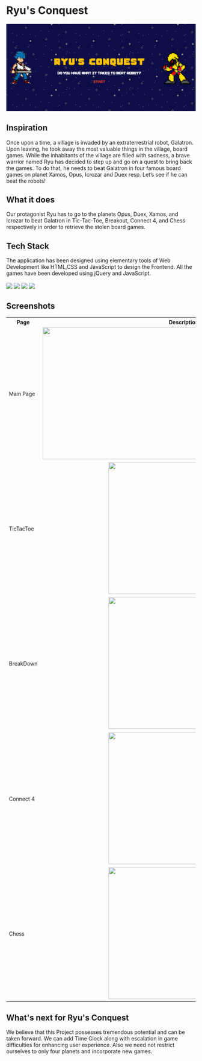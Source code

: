 # Ryu's Conquest

![Thumbnail](images/devpost-thumbnail.png)

## Inspiration
Once upon a time, a village is invaded by an extraterrestrial robot, Galatron. Upon leaving, he took away the most valuable things in the village, board games. While the inhabitants of the village are filled with sadness, a brave warrior named Ryu has decided to step up and go on a quest to bring back the games. To do that, he needs to beat Galatron in four famous board games on planet Xamos, Opus, Icrozar and Duex resp. Let’s see if he can beat the robots! 

## What it does

Our protagonist Ryu has to go to the planets Opus, Duex, Xamos, and Icrozar to beat Galatron in Tic-Tac-Toe, Breakout, Connect 4, and Chess respectively in order to retrieve the stolen board games. 

## Tech Stack

The application has been designed using elementary tools of Web Development like HTML,CSS and JavaScript to design the Frontend. All the games have been developed using jQuery and JavaScript.
<br><br>
<code><img height="100" src="https://upload.wikimedia.org/wikipedia/commons/thumb/6/61/HTML5_logo_and_wordmark.svg/200px-HTML5_logo_and_wordmark.svg.png"></code>
<code><img height="100" src="https://cdn-icons-png.flaticon.com/512/919/919826.png"></code>
<code><img height="50" src=https://upload.wikimedia.org/wikipedia/commons/thumb/f/fd/JQuery-Logo.svg/2560px-JQuery-Logo.svg.png></code>
<code><img height="100" src="https://icon-library.com/images/javascript-icon-png/javascript-icon-png-23.jpg"></code>

## Screenshots

<table>
  <tr>
    <th>Page</th>
    <th>Description</th>
  </tr>
  <tr>
    <td>Main Page</td>
    <td><img src="https://github.com/akshatsood2026/Snakes-and-Hackers-II/blob/main/images/planets-names.png" width="750" height="350"></td>
  </tr>
  <tr>
    <td>TicTacToe</td>
    <td align="center"><img src="https://user-images.githubusercontent.com/56976049/184529134-811264df-fc01-433d-96c9-bb06fc559a18.png" width="400" height="350"></td>
  </tr>
  <tr>
    <td>BreakDown</td>
    <td align="center"><img src="https://user-images.githubusercontent.com/56976049/184529142-40373a3b-b94c-458b-bd49-71fdf7e0ea0a.png" width="400" height="350"></td>
  </tr>
  <tr>
    <td>Connect 4</td>
    <td align="center"><img src="https://user-images.githubusercontent.com/56976049/184529148-8fe91d60-2388-4561-ade8-b01e04e354c2.png" width="400" height="350"></td>
  </tr>
  <tr>
    <td>Chess</td>
    <td align="center"><img src="https://d112y698adiu2z.cloudfront.net/photos/production/software_photos/002/503/536/datas/gallery.jpg" width="400" height="350"></td>
  </tr>
</table>

## What's next for Ryu's Conquest

We believe that this Project possesses tremendous potential and can be taken forward. We can add Time Clock along with escalation in game difficulties for enhancing user experience. Also we need not restrict ourselves to only four planets and incorporate new games. 
